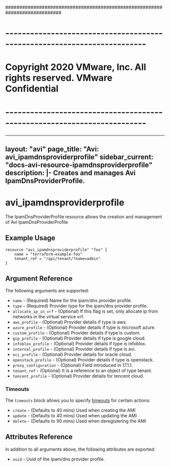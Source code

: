 ############################################################################
# ------------------------------------------------------------------------
# Copyright 2020 VMware, Inc.  All rights reserved. VMware Confidential
# ------------------------------------------------------------------------
###

---
layout: "avi"
page_title: "Avi: avi_ipamdnsproviderprofile"
sidebar_current: "docs-avi-resource-ipamdnsproviderprofile"
description: |-
  Creates and manages Avi IpamDnsProviderProfile.
---

# avi_ipamdnsproviderprofile

The IpamDnsProviderProfile resource allows the creation and management of Avi IpamDnsProviderProfile

## Example Usage

```hcl
resource "avi_ipamdnsproviderprofile" "foo" {
    name = "terraform-example-foo"
    tenant_ref = "/api/tenant/?name=admin"
}
```

## Argument Reference

The following arguments are supported:

* `name` - (Required) Name for the ipam/dns provider profile.
* `type` - (Required) Provider type for the ipam/dns provider profile.
* `allocate_ip_in_vrf` - (Optional) If this flag is set, only allocate ip from networks in the virtual service vrf.
* `aws_profile` - (Optional) Provider details if type is aws.
* `azure_profile` - (Optional) Provider details if type is microsoft azure.
* `custom_profile` - (Optional) Provider details if type is custom.
* `gcp_profile` - (Optional) Provider details if type is google cloud.
* `infoblox_profile` - (Optional) Provider details if type is infoblox.
* `internal_profile` - (Optional) Provider details if type is avi.
* `oci_profile` - (Optional) Provider details for oracle cloud.
* `openstack_profile` - (Optional) Provider details if type is openstack.
* `proxy_configuration` - (Optional) Field introduced in 17.1.1.
* `tenant_ref` - (Optional) It is a reference to an object of type tenant.
* `tencent_profile` - (Optional) Provider details for tencent cloud.


### Timeouts

The `timeouts` block allows you to specify [timeouts](https://www.terraform.io/docs/configuration/resources.html#timeouts) for certain actions:

* `create` - (Defaults to 40 mins) Used when creating the AMI
* `update` - (Defaults to 40 mins) Used when updating the AMI
* `delete` - (Defaults to 90 mins) Used when deregistering the AMI

## Attributes Reference

In addition to all arguments above, the following attributes are exported:

* `uuid` -  Uuid of the ipam/dns provider profile.

